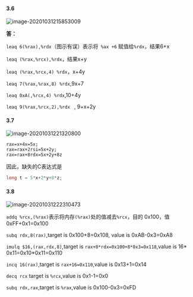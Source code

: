 #### 3.6

![image-20201031215853009](http://qixycp91n.hn-bkt.clouddn.com/picGo/image-20201031215853009.png)

**答：**

`leaq 6(%rax),%rdx`（图示有误）表示将` %ax +6` 赋值给`%rdx`，结果6+x

`leaq (%rax,%rcx),%rdx`，结果x+y

`leaq (%rax,%rcx,4) %rdx`，x+4y

`leaq 7(%rax,%rax,8) %rdx`,9x+7

`leaq 0xA(,%rcx,4) %rdx`,10+4y

`leaq 9(%rax,%rcx,2),%rdx ` , 9+x+2y

#### 3.7

![image-20201031221320800](http://qixycp91n.hn-bkt.clouddn.com/picGo/image-20201031221320800.png)

```
rax=x+4x=5x;
rax=rax+2rsi=5x+2y;
rax=rax+8rdx=5x+2y+8z
```

因此，缺失的C表达式是

```c
long t = 5*x+2*y+8*z;
```

#### 3.8

![image-20201031222310473](http://qixycp91n.hn-bkt.clouddn.com/picGo/image-20201031222310473.png)

`addq %rcx,(%rax)`表示将内存`(%rax)`处的值减去`%rcx`，目的 0x100，值0xFF+0x1=0x100

`subq rdx,8(rax)`,target is 0x100+8=0x108, value is 0xAB-0x3=0xA8

`imulq $16,(rax,rdx,8)`,target is `rax+8*rdx=0x100+8*0x3=0x118`,value is 16* 0x11=0x10*0x11=0x110

`incq 16(rax)`,target is `rax+16=0x110`,value is 0x13+1=0x14

`decq rcx` target is `%rcx`,value is 0x1-1=0x0

`subq rdx,rax`,target is `%rax`,value is 0x100-0x3=0xFD

